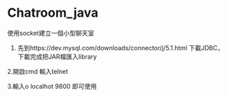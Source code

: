 # Chatroom_java
使用socket建立一個小型聊天室

1. 先到https://dev.mysql.com/downloads/connector/j/5.1.html 下載JDBC，下載完成把JAR檔匯入library

2.開啟cmd 輸入telnet

3.輸入o localhot 9800 即可使用
